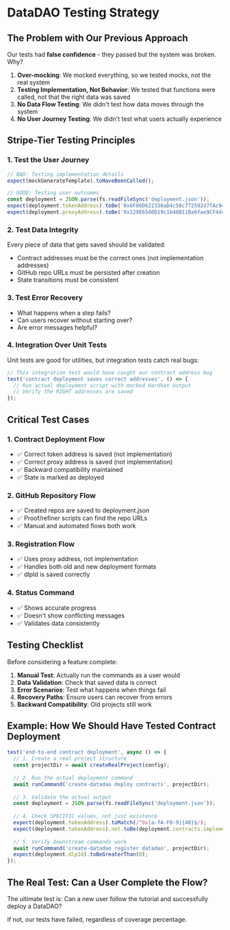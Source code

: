 # DataDAO Testing Strategy

## The Problem with Our Previous Approach

Our tests had **false confidence** - they passed but the system was broken. Why?

1. **Over-mocking**: We mocked everything, so we tested mocks, not the real system
2. **Testing Implementation, Not Behavior**: We tested that functions were called, not that the right data was saved
3. **No Data Flow Testing**: We didn't test how data moves through the system
4. **No User Journey Testing**: We didn't test what users actually experience

## Stripe-Tier Testing Principles

### 1. Test the User Journey
```javascript
// BAD: Testing implementation details
expect(mockGenerateTemplate).toHaveBeenCalled();

// GOOD: Testing user outcomes
const deployment = JSON.parse(fs.readFileSync('deployment.json'));
expect(deployment.tokenAddress).toBe('0x6F86D622330aD4c50c772592d7fAc94FdBD05C3e');
expect(deployment.proxyAddress).toBe('0x129E6540D19c1b48B11Ba6fae9CF4dc45dfB892A');
```

### 2. Test Data Integrity
Every piece of data that gets saved should be validated:
- Contract addresses must be the correct ones (not implementation addresses)
- GitHub repo URLs must be persisted after creation
- State transitions must be consistent

### 3. Test Error Recovery
- What happens when a step fails?
- Can users recover without starting over?
- Are error messages helpful?

### 4. Integration Over Unit Tests
Unit tests are good for utilities, but integration tests catch real bugs:
```javascript
// This integration test would have caught our contract address bug
test('contract deployment saves correct addresses', () => {
  // Run actual deployment script with mocked Hardhat output
  // Verify the RIGHT addresses are saved
});
```

## Critical Test Cases

### 1. Contract Deployment Flow
- ✅ Correct token address is saved (not implementation)
- ✅ Correct proxy address is saved (not implementation)
- ✅ Backward compatibility maintained
- ✅ State is marked as deployed

### 2. GitHub Repository Flow
- ✅ Created repos are saved to deployment.json
- ✅ Proof/refiner scripts can find the repo URLs
- ✅ Manual and automated flows both work

### 3. Registration Flow
- ✅ Uses proxy address, not implementation
- ✅ Handles both old and new deployment formats
- ✅ dlpId is saved correctly

### 4. Status Command
- ✅ Shows accurate progress
- ✅ Doesn't show conflicting messages
- ✅ Validates data consistently

## Testing Checklist

Before considering a feature complete:

1. **Manual Test**: Actually run the commands as a user would
2. **Data Validation**: Check that saved data is correct
3. **Error Scenarios**: Test what happens when things fail
4. **Recovery Paths**: Ensure users can recover from errors
5. **Backward Compatibility**: Old projects still work

## Example: How We Should Have Tested Contract Deployment

```javascript
test('end-to-end contract deployment', async () => {
  // 1. Create a real project structure
  const projectDir = await createRealProject(config);
  
  // 2. Run the actual deployment command
  await runCommand('create-datadao deploy contracts', projectDir);
  
  // 3. Validate the actual output
  const deployment = JSON.parse(fs.readFileSync('deployment.json'));
  
  // 4. Check SPECIFIC values, not just existence
  expect(deployment.tokenAddress).toMatch(/^0x[a-fA-F0-9]{40}$/);
  expect(deployment.tokenAddress).not.toBe(deployment.contracts.implementationAddress);
  
  // 5. Verify downstream commands work
  await runCommand('create-datadao register datadao', projectDir);
  expect(deployment.dlpId).toBeGreaterThan(0);
});
```

## The Real Test: Can a User Complete the Flow?

The ultimate test is: Can a new user follow the tutorial and successfully deploy a DataDAO?

If not, our tests have failed, regardless of coverage percentage.